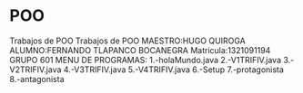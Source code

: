 # POO
Trabajos de POO
Trabajos de POO
MAESTRO:HUGO QUIROGA
ALUMNO:FERNANDO TLAPANCO BOCANEGRA
Matricula:1321091194
GRUPO 601
MENU DE PROGRAMAS:
1.-holaMundo.java
2.-V1TRIFIV.java
3.-V2TRIFIV.java
4.-V3TRIFIV.java
5.-V4TRIFIV.java
6.-Setup
7.-protagonista
8.-antagonista
